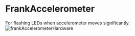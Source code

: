 # FrankAccelerometer
For flashing LEDs when accelerometer moves significantly.
![frankAccelerometerHardware](https://user-images.githubusercontent.com/97985843/217154873-b4af032e-3d52-4d81-ae77-5090fac3a71a.jpg)
